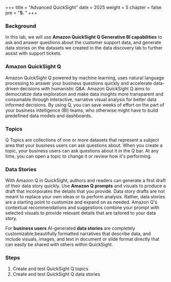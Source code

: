 +++
title = "Advanced QuickSight"
date = 2025
weight = 5
chapter = false
pre = "<b>5. </b>"
+++

### Background

In this lab, we will use **Amazon QuickSight Q Generative BI capabilities** to ask and answer questions about the customer support data, and generate data stories on the datasets we created in the data discovery lab to further assist with support tickets.

### Amazon QuickSight Q

Amazon QuickSight Q powered by machine learning, uses natural language processing to answer your business questions quickly and accelerate data-driven decisions with humanistic Q&A. Amazon QuickSight Q aims to democratize data exploration and make data insights more transparent and consumable through interactive, narrative visual analysis for better data informed decisions. By using Q, you can save weeks of effort on the part of your business intelligence (BI) teams, who otherwise might have to build predefined data models and dashboards.

### Topics

Q Topics are collections of one or more datasets that represent a subject area that your business users can ask questions about. When you create a topic, your business users can ask questions about it in the Q bar. At any time, you can open a topic to change it or review how it's performing.

### Data Stories

With Amazon Q in QuickSight, authors and readers can generate a first draft of their data story quickly. Use **Amazon Q prompts** and visuals to produce a draft that incorporates the details that you provide. Data story drafts are not meant to replace your own ideas or to perform analysis. Rather, data stories are a starting point to customize and expand on as needed. Amazon Q's contextual recommendations and suggestions combine your prompt with selected visuals to provide relevant details that are tailored to your data story.

For **business users** AI-generated **data stories** are completely customizable,beautifully formatted narratives that describe data, and include visuals, images, and text in document or slide format directly that can easily be shared with others within QuickSight.

### Steps
1. Create and test QuickSight Q topics
2. Create and test QuickSight Q data stories